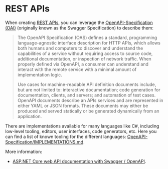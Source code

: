 # REST APIs

When creating [REST APIs](https://en.wikipedia.org/wiki/Representational_state_transfer), you can leverage the [OpenAPI-Specification (OAI)](https://github.com/OAI/OpenAPI-Specification/) (originally known as the Swagger Specification) to describe them:

> The OpenAPI Specification (OAS) defines a standard, programming language-agnostic interface description for HTTP APIs, which allows both humans and computers to discover and understand the capabilities of a service without requiring access to source code, additional documentation, or inspection of network traffic. When properly defined via OpenAPI, a consumer can understand and interact with the remote service with a minimal amount of implementation logic.
>
>Use cases for machine-readable API definition documents include, but are not limited to: interactive documentation; code generation for documentation, clients, and servers; and automation of test cases. OpenAPI documents describe an APIs services and are represented in either YAML or JSON formats. These documents may either be produced and served statically or be generated dynamically from an application.

There are implementations available for many languages like C#, including low-level tooling, editors, user interfaces, code generators, etc. Here you can find a list of known tooling for the different languages: [OpenAPI-Specification/IMPLEMENTATIONS.md](https://github.com/OAI/OpenAPI-Specification/blob/main/IMPLEMENTATIONS.md).

More information:

- [ASP.NET Core web API documentation with Swagger / OpenAPI](https://docs.microsoft.com/en-us/aspnet/core/tutorials/web-api-help-pages-using-swagger?view=aspnetcore-5.0).
